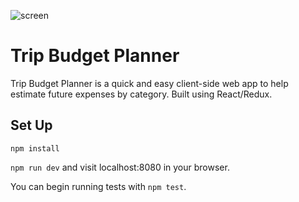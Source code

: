 ![screen](https://adamsgreg.net/img/FullScreen7.jpg "Trip Budget Planner")

# Trip Budget Planner

Trip Budget Planner is a quick and easy client-side web app to help estimate future expenses by category.  Built using React/Redux.

## Set Up

`npm install`

`npm run dev` and visit localhost:8080 in your browser.

You can begin running tests with `npm test`. 
